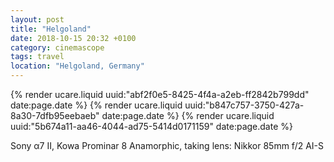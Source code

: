 ```yaml
---
layout: post
title: "Helgoland"
date: 2018-10-15 20:32 +0100
category: cinemascope
tags: travel
location: "Helgoland, Germany"
---
```


{% render ucare.liquid uuid:"abf2f0e5-8425-4f4a-a2eb-ff2842b799dd" date:page.date %}
{% render ucare.liquid uuid:"b847c757-3750-427a-8a30-7dfb95eebaeb" date:page.date %}
{% render ucare.liquid uuid:"5b674a11-aa46-4044-ad75-5414d0171159" date:page.date %}

Sony α7 II, Kowa Prominar 8 Anamorphic, taking lens: Nikkor 85mm f/2 AI-S
